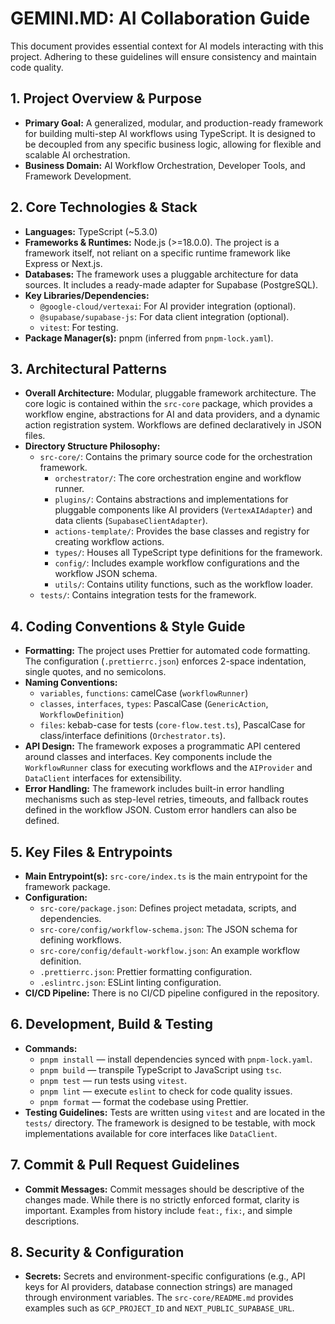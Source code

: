 # GEMINI.MD: AI Collaboration Guide

This document provides essential context for AI models interacting with this project. Adhering to these guidelines will ensure consistency and maintain code quality.

## 1. Project Overview & Purpose

- **Primary Goal:** A generalized, modular, and production-ready framework for building multi-step AI workflows using TypeScript. It is designed to be decoupled from any specific business logic, allowing for flexible and scalable AI orchestration.
- **Business Domain:** AI Workflow Orchestration, Developer Tools, and Framework Development.

## 2. Core Technologies & Stack

- **Languages:** TypeScript (~5.3.0)
- **Frameworks & Runtimes:** Node.js (>=18.0.0). The project is a framework itself, not reliant on a specific runtime framework like Express or Next.js.
- **Databases:** The framework uses a pluggable architecture for data sources. It includes a ready-made adapter for Supabase (PostgreSQL).
- **Key Libraries/Dependencies:** 
  - `@google-cloud/vertexai`: For AI provider integration (optional).
  - `@supabase/supabase-js`: For data client integration (optional).
  - `vitest`: For testing.
- **Package Manager(s):** pnpm (inferred from `pnpm-lock.yaml`).

## 3. Architectural Patterns

- **Overall Architecture:** Modular, pluggable framework architecture. The core logic is contained within the `src-core` package, which provides a workflow engine, abstractions for AI and data providers, and a dynamic action registration system. Workflows are defined declaratively in JSON files.
- **Directory Structure Philosophy:**
  - `src-core/`: Contains the primary source code for the orchestration framework.
    - `orchestrator/`: The core orchestration engine and workflow runner.
    - `plugins/`: Contains abstractions and implementations for pluggable components like AI providers (`VertexAIAdapter`) and data clients (`SupabaseClientAdapter`).
    - `actions-template/`: Provides the base classes and registry for creating workflow actions.
    - `types/`: Houses all TypeScript type definitions for the framework.
    - `config/`: Includes example workflow configurations and the workflow JSON schema.
    - `utils/`: Contains utility functions, such as the workflow loader.
  - `tests/`: Contains integration tests for the framework.

## 4. Coding Conventions & Style Guide

- **Formatting:** The project uses Prettier for automated code formatting. The configuration (`.prettierrc.json`) enforces 2-space indentation, single quotes, and no semicolons.
- **Naming Conventions:**
  - `variables`, `functions`: camelCase (`workflowRunner`)
  - `classes`, `interfaces`, `types`: PascalCase (`GenericAction`, `WorkflowDefinition`)
  - `files`: kebab-case for tests (`core-flow.test.ts`), PascalCase for class/interface definitions (`Orchestrator.ts`).
- **API Design:** The framework exposes a programmatic API centered around classes and interfaces. Key components include the `WorkflowRunner` class for executing workflows and the `AIProvider` and `DataClient` interfaces for extensibility.
- **Error Handling:** The framework includes built-in error handling mechanisms such as step-level retries, timeouts, and fallback routes defined in the workflow JSON. Custom error handlers can also be defined.

## 5. Key Files & Entrypoints

- **Main Entrypoint(s):** `src-core/index.ts` is the main entrypoint for the framework package.
- **Configuration:**
  - `src-core/package.json`: Defines project metadata, scripts, and dependencies.
  - `src-core/config/workflow-schema.json`: The JSON schema for defining workflows.
  - `src-core/config/default-workflow.json`: An example workflow definition.
  - `.prettierrc.json`: Prettier formatting configuration.
  - `.eslintrc.json`: ESLint linting configuration.
- **CI/CD Pipeline:** There is no CI/CD pipeline configured in the repository.

## 6. Development, Build & Testing

- **Commands:**
  - `pnpm install` — install dependencies synced with `pnpm-lock.yaml`.
  - `pnpm build` — transpile TypeScript to JavaScript using `tsc`.
  - `pnpm test` — run tests using `vitest`.
  - `pnpm lint` — execute `eslint` to check for code quality issues.
  - `pnpm format` — format the codebase using Prettier.
- **Testing Guidelines:** Tests are written using `vitest` and are located in the `tests/` directory. The framework is designed to be testable, with mock implementations available for core interfaces like `DataClient`.

## 7. Commit & Pull Request Guidelines

- **Commit Messages:** Commit messages should be descriptive of the changes made. While there is no strictly enforced format, clarity is important. Examples from history include `feat:`, `fix:`, and simple descriptions.

## 8. Security & Configuration

- **Secrets:** Secrets and environment-specific configurations (e.g., API keys for AI providers, database connection strings) are managed through environment variables. The `src-core/README.md` provides examples such as `GCP_PROJECT_ID` and `NEXT_PUBLIC_SUPABASE_URL`.